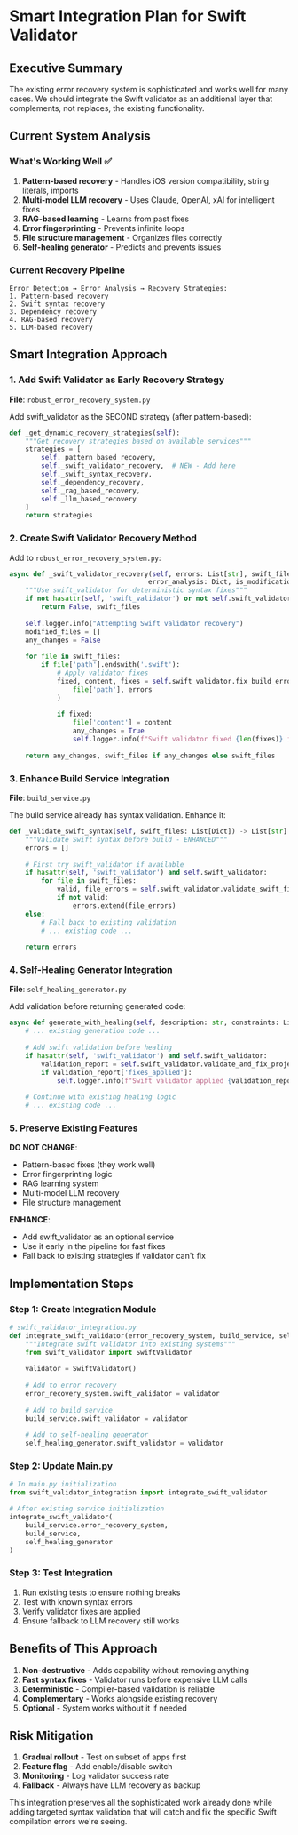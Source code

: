 # Smart Integration Plan for Swift Validator

## Executive Summary
The existing error recovery system is sophisticated and works well for many cases. We should integrate the Swift validator as an additional layer that complements, not replaces, the existing functionality.

## Current System Analysis

### What's Working Well ✅
1. **Pattern-based recovery** - Handles iOS version compatibility, string literals, imports
2. **Multi-model LLM recovery** - Uses Claude, OpenAI, xAI for intelligent fixes
3. **RAG-based learning** - Learns from past fixes
4. **Error fingerprinting** - Prevents infinite loops
5. **File structure management** - Organizes files correctly
6. **Self-healing generator** - Predicts and prevents issues

### Current Recovery Pipeline
```
Error Detection → Error Analysis → Recovery Strategies:
1. Pattern-based recovery
2. Swift syntax recovery
3. Dependency recovery
4. RAG-based recovery
5. LLM-based recovery
```

## Smart Integration Approach

### 1. Add Swift Validator as Early Recovery Strategy

**File**: `robust_error_recovery_system.py`

Add swift_validator as the SECOND strategy (after pattern-based):

```python
def _get_dynamic_recovery_strategies(self):
    """Get recovery strategies based on available services"""
    strategies = [
        self._pattern_based_recovery,
        self._swift_validator_recovery,  # NEW - Add here
        self._swift_syntax_recovery,
        self._dependency_recovery,
        self._rag_based_recovery,
        self._llm_based_recovery
    ]
    return strategies
```

### 2. Create Swift Validator Recovery Method

Add to `robust_error_recovery_system.py`:

```python
async def _swift_validator_recovery(self, errors: List[str], swift_files: List[Dict], 
                                   error_analysis: Dict, is_modification: bool) -> Tuple[bool, List[Dict]]:
    """Use swift_validator for deterministic syntax fixes"""
    if not hasattr(self, 'swift_validator') or not self.swift_validator:
        return False, swift_files
    
    self.logger.info("Attempting Swift validator recovery")
    modified_files = []
    any_changes = False
    
    for file in swift_files:
        if file['path'].endswith('.swift'):
            # Apply validator fixes
            fixed, content, fixes = self.swift_validator.fix_build_errors(
                file['path'], errors
            )
            
            if fixed:
                file['content'] = content
                any_changes = True
                self.logger.info(f"Swift validator fixed {len(fixes)} issues in {file['path']}")
    
    return any_changes, swift_files if any_changes else swift_files
```

### 3. Enhance Build Service Integration

**File**: `build_service.py`

The build service already has syntax validation. Enhance it:

```python
def _validate_swift_syntax(self, swift_files: List[Dict]) -> List[str]:
    """Validate Swift syntax before build - ENHANCED"""
    errors = []
    
    # First try swift_validator if available
    if hasattr(self, 'swift_validator') and self.swift_validator:
        for file in swift_files:
            valid, file_errors = self.swift_validator.validate_swift_file(file['path'])
            if not valid:
                errors.extend(file_errors)
    else:
        # Fall back to existing validation
        # ... existing code ...
    
    return errors
```

### 4. Self-Healing Generator Integration

**File**: `self_healing_generator.py`

Add validation before returning generated code:

```python
async def generate_with_healing(self, description: str, constraints: List[str] = None) -> Dict:
    # ... existing generation code ...
    
    # Add swift validation before healing
    if hasattr(self, 'swift_validator') and self.swift_validator:
        validation_report = self.swift_validator.validate_and_fix_project(result['project_path'])
        if validation_report['fixes_applied']:
            self.logger.info(f"Swift validator applied {validation_report['total_fixes']} fixes")
    
    # Continue with existing healing logic
    # ... existing code ...
```

### 5. Preserve Existing Features

**DO NOT CHANGE**:
- Pattern-based fixes (they work well)
- Error fingerprinting logic
- RAG learning system
- Multi-model LLM recovery
- File structure management

**ENHANCE**:
- Add swift_validator as an optional service
- Use it early in the pipeline for fast fixes
- Fall back to existing strategies if validator can't fix

## Implementation Steps

### Step 1: Create Integration Module
```python
# swift_validator_integration.py
def integrate_swift_validator(error_recovery_system, build_service, self_healing_generator):
    """Integrate swift validator into existing systems"""
    from swift_validator import SwiftValidator
    
    validator = SwiftValidator()
    
    # Add to error recovery
    error_recovery_system.swift_validator = validator
    
    # Add to build service
    build_service.swift_validator = validator
    
    # Add to self-healing generator
    self_healing_generator.swift_validator = validator
```

### Step 2: Update Main.py
```python
# In main.py initialization
from swift_validator_integration import integrate_swift_validator

# After existing service initialization
integrate_swift_validator(
    build_service.error_recovery_system,
    build_service,
    self_healing_generator
)
```

### Step 3: Test Integration
1. Run existing tests to ensure nothing breaks
2. Test with known syntax errors
3. Verify validator fixes are applied
4. Ensure fallback to LLM recovery still works

## Benefits of This Approach

1. **Non-destructive** - Adds capability without removing anything
2. **Fast syntax fixes** - Validator runs before expensive LLM calls
3. **Deterministic** - Compiler-based validation is reliable
4. **Complementary** - Works alongside existing recovery
5. **Optional** - System works without it if needed

## Risk Mitigation

1. **Gradual rollout** - Test on subset of apps first
2. **Feature flag** - Add enable/disable switch
3. **Monitoring** - Log validator success rate
4. **Fallback** - Always have LLM recovery as backup

This integration preserves all the sophisticated work already done while adding targeted syntax validation that will catch and fix the specific Swift compilation errors we're seeing.